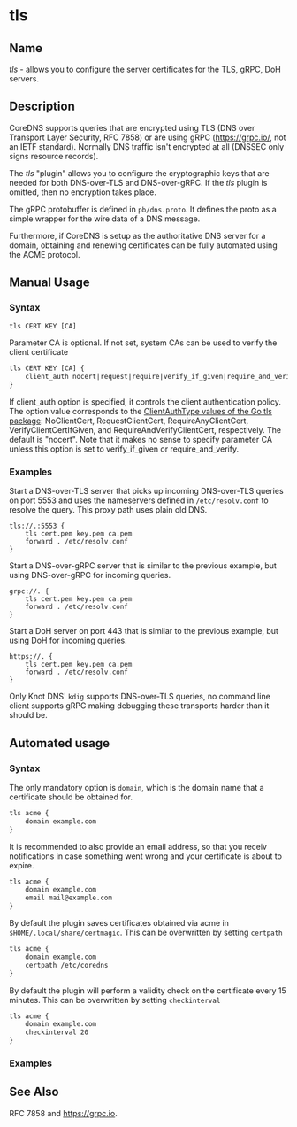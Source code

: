 # tls

## Name

*tls* - allows you to configure the server certificates for the TLS, gRPC, DoH servers.

## Description

CoreDNS supports queries that are encrypted using TLS (DNS over Transport Layer Security, RFC 7858)
or are using gRPC (https://grpc.io/, not an IETF standard). Normally DNS traffic isn't encrypted at
all (DNSSEC only signs resource records).

The *tls* "plugin" allows you to configure the cryptographic keys that are needed for both
DNS-over-TLS and DNS-over-gRPC. If the *tls* plugin is omitted, then no encryption takes place.

The gRPC protobuffer is defined in `pb/dns.proto`. It defines the proto as a simple wrapper for the
wire data of a DNS message.

Furthermore, if CoreDNS is setup as the authoritative DNS server for a domain, obtaining and renewing
certificates can be fully automated using the ACME protocol.

## Manual Usage

### Syntax

~~~ txt
tls CERT KEY [CA]
~~~

Parameter CA is optional. If not set, system CAs can be used to verify the client certificate

~~~ txt
tls CERT KEY [CA] {
    client_auth nocert|request|require|verify_if_given|require_and_verify
}
~~~

If client\_auth option is specified, it controls the client authentication policy.
The option value corresponds to the [ClientAuthType values of the Go tls package](https://golang.org/pkg/crypto/tls/#ClientAuthType): NoClientCert, RequestClientCert, RequireAnyClientCert, VerifyClientCertIfGiven, and RequireAndVerifyClientCert, respectively.
The default is "nocert".  Note that it makes no sense to specify parameter CA unless this option is
set to verify\_if\_given or require\_and\_verify.



### Examples 

Start a DNS-over-TLS server that picks up incoming DNS-over-TLS queries on port 5553 and uses the
nameservers defined in `/etc/resolv.conf` to resolve the query. This proxy path uses plain old DNS.

~~~
tls://.:5553 {
	tls cert.pem key.pem ca.pem
	forward . /etc/resolv.conf
}
~~~

Start a DNS-over-gRPC server that is similar to the previous example, but using DNS-over-gRPC for
incoming queries.

~~~
grpc://. {
	tls cert.pem key.pem ca.pem
	forward . /etc/resolv.conf
}
~~~

Start a DoH server on port 443 that is similar to the previous example, but using DoH for incoming queries.
~~~
https://. {
	tls cert.pem key.pem ca.pem
	forward . /etc/resolv.conf
}
~~~

Only Knot DNS' `kdig` supports DNS-over-TLS queries, no command line client supports gRPC making
debugging these transports harder than it should be.


## Automated usage

### Syntax 

The only mandatory option is `domain`, which is the domain name that a certificate should be obtained for.

~~~ txt
tls acme {
    domain example.com
}
~~~

It is recommended to also provide an email address, so that you receiv notifications in case something went wrong
and your certificate is about to expire.

~~~ txt
tls acme {
    domain example.com
    email mail@example.com
}
~~~

By default the plugin saves certificates obtained via acme in `$HOME/.local/share/certmagic`. This can be overwritten
by setting `certpath`

~~~ txt
tls acme {
    domain example.com
    certpath /etc/coredns
}
~~~

By default the plugin will perform a validity check on the certificate every 15 minutes. This can be overwritten 
by setting `checkinterval`

~~~ txt
tls acme {
    domain example.com
    checkinterval 20
}
~~~

### Examples

## See Also

RFC 7858 and https://grpc.io.
